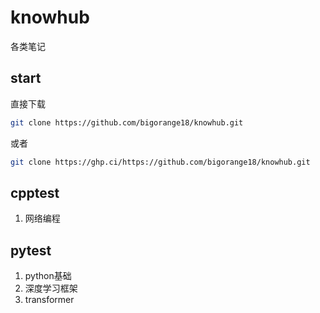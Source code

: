 # knowhub
各类笔记



## start

直接下载

```bash
git clone https://github.com/bigorange18/knowhub.git
```

或者

```bash
git clone https://ghp.ci/https://github.com/bigorange18/knowhub.git
```



## cpptest

1. 网络编程



## pytest

1. python基础
2. 深度学习框架
3. transformer
